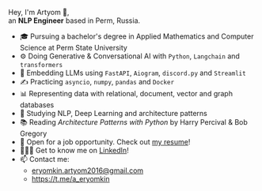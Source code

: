 Hey, I'm Artyom 👋,  
an **NLP Engineer** based in Perm, Russia.
- 🎓 Pursuing a bachelor's degree in Applied Mathematics and Computer Science at Perm State University
- ⚙️ Doing Generative & Conversational AI with `Python`, `Langchain` and `transformers`
- 👾 Embedding LLMs using `FastAPI`, `Aiogram`, `discord.py` and `Streamlit`
- ✍️ Practicing `asyncio`, `numpy`, `pandas` and `Docker`
- 📊 Representing data with relational, document, vector and graph databases
- 🌱 Studying NLP, Deep Learning and architecture patterns
- 📚 Reading *Architecture Patterns with Python* by Harry Percival & Bob Gregory 
- 💼 Open for a job opportunity. Check out [my resume](https://drive.google.com/file/d/129LsOxzuLFBpQAXZQd5-lCRfgQWqHRMl/view?usp=sharing)!
- 🙍🏼‍♂️ Get to know me on [LinkedIn](https://www.linkedin.com/in/artyom-eryomkin/)!
- 📫 Contact me:
  - eryomkin.artyom2016@gmail.com
  - https://t.me/a_eryomkin
